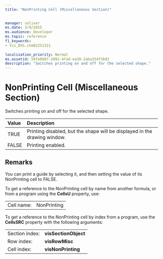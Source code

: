 ```yaml
---
title: "NonPrinting Cell (Miscellaneous Section)"
 
 
manager: soliver
ms.date: 3/9/2015
ms.audience: Developer
ms.topic: reference
f1_keywords:
- Vis_DSS.chm82251321
 
localization_priority: Normal
ms.assetid: 59fe0887-2092-4fad-ea38-2aba354f3b92
description: "Switches printing on and off for the selected shape."
---
```


# NonPrinting Cell (Miscellaneous Section)

Switches printing on and off for the selected shape.
  
|**Value**|**Description**|
|:-----|:-----|
| TRUE  <br/> | Printing disabled, but the shape will be displayed in the drawing window.  <br/> |
| FALSE  <br/> | Printing enabled.  <br/> |
   
## Remarks

You can print a guide by selecting it, and then setting the value of its NonPrinting cell to FALSE.
  
To get a reference to the NonPrinting cell by name from another formula, or from a program using the **CellsU** property, use: 
  
|||
|:-----|:-----|
| Cell name:  <br/> | NonPrinting  <br/> |
   
To get a reference to the NonPrinting cell by index from a program, use the **CellsSRC** property with the following arguments: 
  
|||
|:-----|:-----|
| Section index:  <br/> |**visSectionObject** <br/> |
| Row index:  <br/> |**visRowMisc** <br/> |
| Cell index:  <br/> |**visNonPrinting** <br/> |
   

